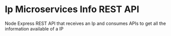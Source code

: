 # Ip Microservices Info REST API
Node Express REST API that receives an Ip and consumes APIs to get all the information available of a IP 
